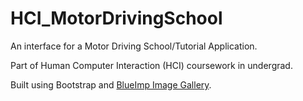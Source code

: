 # HCI_MotorDrivingSchool
An interface for a Motor Driving School/Tutorial Application.

Part of Human Computer Interaction (HCI) coursework in undergrad.

Built using Bootstrap and <a href="https://blueimp.github.io/Bootstrap-Image-Gallery/">BlueImp Image Gallery</a>.
